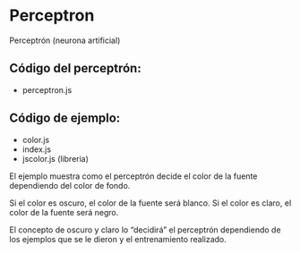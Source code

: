 # Perceptron
Perceptrón (neurona artificial) 

## Código del perceptrón:
- perceptron.js

## Código de ejemplo:

- color.js
- index.js
- jscolor.js  (libreria)


El ejemplo muestra como el perceptrón decide el color de la fuente dependiendo del color de fondo.

Si el color es oscuro, el color de la fuente será blanco. Si el color es claro, el color de la fuente será negro.

El concepto de oscuro y claro lo “decidirá” el perceptrón dependiendo de los ejemplos que se le dieron y el entrenamiento realizado.

